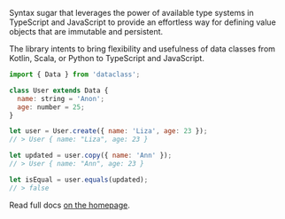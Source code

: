 Syntax sugar that leverages the power of available type systems in TypeScript and JavaScript to
provide an effortless way for defining value objects that are immutable and persistent.

The library intents to bring flexibility and usefulness of data classes from Kotlin, Scala, or
Python to TypeScript and JavaScript.

```javascript
import { Data } from 'dataclass';

class User extends Data {
  name: string = 'Anon';
  age: number = 25;
}

let user = User.create({ name: 'Liza', age: 23 });
// > User { name: "Liza", age: 23 }

let updated = user.copy({ name: 'Ann' });
// > User { name: "Ann", age: 23 }

let isEqual = user.equals(updated);
// > false
```

Read full docs [on the homepage](https://dataclass.js.org).
